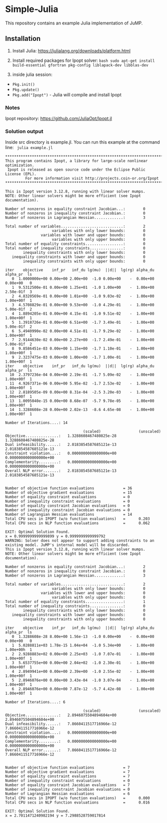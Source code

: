# Simple-Julia
This repository contains an example Julia implementation of JuMP.


## Installation

1. Install Julia: https://julialang.org/downloads/platform.html
2. Install required packages for Ipopt solver: 
```bash sudo apt-get install build-essential gfortran pkg-config liblapack-dev libblas-dev ```

3. inside julia session: 
  - ```Pkg.init()```
  - ```Pkg.update()```
  - ```Pkg.add("Ipopt")``` - Julia will compile and install Ipopt
  
### Notes
Ipopt repository: https://github.com/JuliaOpt/Ipopt.jl 

### Solution output

Inside src directory is example.jl.  You can run this example at the command line: ``` julia example.jl```

```
******************************************************************************
This program contains Ipopt, a library for large-scale nonlinear optimization.
 Ipopt is released as open source code under the Eclipse Public License (EPL).
         For more information visit http://projects.coin-or.org/Ipopt
******************************************************************************

This is Ipopt version 3.12.8, running with linear solver mumps.
NOTE: Other linear solvers might be more efficient (see Ipopt documentation).

Number of nonzeros in equality constraint Jacobian...:        0
Number of nonzeros in inequality constraint Jacobian.:        0
Number of nonzeros in Lagrangian Hessian.............:        3

Total number of variables............................:        2
                     variables with only lower bounds:        0
                variables with lower and upper bounds:        0
                     variables with only upper bounds:        0
Total number of equality constraints.................:        0
Total number of inequality constraints...............:        0
        inequality constraints with only lower bounds:        0
   inequality constraints with lower and upper bounds:        0
        inequality constraints with only upper bounds:        0

iter    objective    inf_pr   inf_du lg(mu)  ||d||  lg(rg) alpha_du alpha_pr  ls
   0  1.0000000e+00 0.00e+00 2.00e+00  -1.0 0.00e+00    -  0.00e+00 0.00e+00   0
   1  9.5312500e-01 0.00e+00 1.25e+01  -1.0 1.00e+00    -  1.00e+00 2.50e-01f  3
   2  4.8320569e-01 0.00e+00 1.01e+00  -1.0 9.03e-02    -  1.00e+00 1.00e+00f  1
   3  4.5708829e-01 0.00e+00 9.53e+00  -1.0 4.29e-01    -  1.00e+00 5.00e-01f  2
   4  1.8894205e-01 0.00e+00 4.15e-01  -1.0 9.51e-02    -  1.00e+00 1.00e+00f  1
   5  1.3918726e-01 0.00e+00 6.51e+00  -1.7 3.49e-01    -  1.00e+00 5.00e-01f  2
   6  5.4940990e-02 0.00e+00 4.51e-01  -1.7 9.29e-02    -  1.00e+00 1.00e+00f  1
   7  2.9144630e-02 0.00e+00 2.27e+00  -1.7 2.49e-01    -  1.00e+00 5.00e-01f  2
   8  9.8586451e-03 0.00e+00 1.15e+00  -1.7 1.10e-01    -  1.00e+00 1.00e+00f  1
   9  2.3237475e-03 0.00e+00 1.00e+00  -1.7 1.00e-01    -  1.00e+00 1.00e+00f  1
iter    objective    inf_pr   inf_du lg(mu)  ||d||  lg(rg) alpha_du alpha_pr  ls
  10  2.3797236e-04 0.00e+00 2.19e-01  -1.7 5.09e-02    -  1.00e+00 1.00e+00f  1
  11  4.9267371e-06 0.00e+00 5.95e-02  -1.7 2.53e-02    -  1.00e+00 1.00e+00f  1
  12  2.8189505e-09 0.00e+00 8.31e-04  -2.5 3.20e-03    -  1.00e+00 1.00e+00f  1
  13  1.0095040e-15 0.00e+00 8.68e-07  -5.7 9.78e-05    -  1.00e+00 1.00e+00f  1
  14  1.3288608e-28 0.00e+00 2.02e-13  -8.6 4.65e-08    -  1.00e+00 1.00e+00f  1

Number of Iterations....: 14

                                   (scaled)                 (unscaled)
Objective...............:   1.3288608467480825e-28    1.3288608467480825e-28
Dual infeasibility......:   2.0183854587685121e-13    2.0183854587685121e-13
Constraint violation....:   0.0000000000000000e+00    0.0000000000000000e+00
Complementarity.........:   0.0000000000000000e+00    0.0000000000000000e+00
Overall NLP error.......:   2.0183854587685121e-13    2.0183854587685121e-13


Number of objective function evaluations             = 36
Number of objective gradient evaluations             = 15
Number of equality constraint evaluations            = 0
Number of inequality constraint evaluations          = 0
Number of equality constraint Jacobian evaluations   = 0
Number of inequality constraint Jacobian evaluations = 0
Number of Lagrangian Hessian evaluations             = 14
Total CPU secs in IPOPT (w/o function evaluations)   =      0.203
Total CPU secs in NLP function evaluations           =      0.062

EXIT: Optimal Solution Found.
x = 0.9999999999999899 y = 0.9999999999999792
WARNING: Solver does not appear to support adding constraints to an existing model. JuMP's internal model will be discarded.
This is Ipopt version 3.12.8, running with linear solver mumps.
NOTE: Other linear solvers might be more efficient (see Ipopt documentation).

Number of nonzeros in equality constraint Jacobian...:        2
Number of nonzeros in inequality constraint Jacobian.:        0
Number of nonzeros in Lagrangian Hessian.............:        3

Total number of variables............................:        2
                     variables with only lower bounds:        0
                variables with lower and upper bounds:        0
                     variables with only upper bounds:        0
Total number of equality constraints.................:        1
Total number of inequality constraints...............:        0
        inequality constraints with only lower bounds:        0
   inequality constraints with lower and upper bounds:        0
        inequality constraints with only upper bounds:        0

iter    objective    inf_pr   inf_du lg(mu)  ||d||  lg(rg) alpha_du alpha_pr  ls
   0  1.3288608e-28 8.00e+00 1.56e-13  -1.0 0.00e+00    -  0.00e+00 0.00e+00   0
   1  5.0288811e+03 1.78e-15 1.04e+04  -1.0 5.34e+00    -  1.00e+00 1.00e+00h  1
   2  2.9288883e+02 0.00e+00 2.25e+03  -1.0 7.07e-01    -  1.00e+00 1.00e+00f  1
   3  5.6537755e+00 0.00e+00 2.04e+02  -1.0 2.30e-01    -  1.00e+00 1.00e+00f  1
   4  2.8949941e+00 0.00e+00 2.39e+00  -1.0 2.55e-02    -  1.00e+00 1.00e+00f  1
   5  2.8946076e+00 0.00e+00 3.43e-04  -1.0 3.07e-04    -  1.00e+00 1.00e+00f  1
   6  2.8946076e+00 0.00e+00 7.87e-12  -5.7 4.42e-08    -  1.00e+00 1.00e+00f  1

Number of Iterations....: 6

                                   (scaled)                 (unscaled)
Objective...............:   2.8946075504894604e+00    2.8946075504894604e+00
Dual infeasibility......:   7.8660411517716966e-12    7.8660411517716966e-12
Constraint violation....:   0.0000000000000000e+00    0.0000000000000000e+00
Complementarity.........:   0.0000000000000000e+00    0.0000000000000000e+00
Overall NLP error.......:   7.8660411517716966e-12    7.8660411517716966e-12


Number of objective function evaluations             = 7
Number of objective gradient evaluations             = 7
Number of equality constraint evaluations            = 7
Number of inequality constraint evaluations          = 0
Number of equality constraint Jacobian evaluations   = 7
Number of inequality constraint Jacobian evaluations = 0
Number of Lagrangian Hessian evaluations             = 6
Total CPU secs in IPOPT (w/o function evaluations)   =      0.000
Total CPU secs in NLP function evaluations           =      0.016

EXIT: Optimal Solution Found.
x = 2.7011471240982194 y = 7.2988528759017814
```
